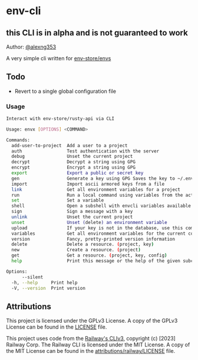 # env-cli

## this CLI is in alpha and is not guaranteed to work

Author: [@alexng353](https://github.com/alexng353)

A very simple cli written for [env-store/envs](https://github.com/env-store/envs)

## Todo

- Revert to a single global configuration file

### Usage

```bash
Interact with env-store/rusty-api via CLI

Usage: envx [OPTIONS] <COMMAND>

Commands:
  add-user-to-project  Add a user to a project
  auth                 Test authentication with the server
  debug                Unset the current project
  decrypt              Decrypt a string using GPG
  encrypt              Encrypt a string using GPG
  export               Export a public or secret key
  gen                  Generate a key using GPG Saves the key to ~/.envcli/keys/<fingerprint>
  import               Import ascii armored keys from a file
  link                 Get all environment variables for a project
  run                  Run a local command using variables from the active environment
  set                  Set a variable
  shell                Open a subshell with envcli variables available
  sign                 Sign a message with a key
  unlink               Unset the current project
  unset                Unset (delete) an environment variable
  upload               If your key is not in the database, use this command to upload it
  variables            Get all environment variables for the current configured directory
  version              Fancy, pretty-printed version information
  delete               Delete a resource. (project, key)
  new                  Create a resource. (project)
  get                  Get a resource. (project, key, config)
  help                 Print this message or the help of the given subcommand(s)

Options:
      --silent   
  -h, --help     Print help
  -V, --version  Print version
```

## Attributions

This project is licensed under the GPLv3 License. A copy of the GPLv3 License can be found in the [LICENSE](LICENSE) file.

This project uses code from the [Railway's CLIv3](https://github.com/railwayapp/cli), copyright (c) [2023] Railway Corp. The Railway CLI is licensed under the MIT License. A copy of the MIT License can be found in the [attributions/railway/LICENSE](attributions/railway/LICENSE) file.
